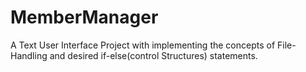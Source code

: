 # MemberManager
A Text User Interface Project with implementing the concepts of File-Handling and desired if-else(control Structures) statements. 
